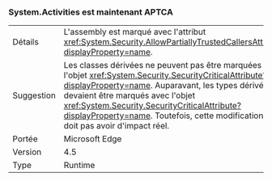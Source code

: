 ### <a name="systemactivities-is-now-aptca"></a>System.Activities est maintenant APTCA

|   |   |
|---|---|
|Détails|L'assembly est marqué avec l'attribut <xref:System.Security.AllowPartiallyTrustedCallersAttribute?displayProperty=name>.|
|Suggestion|Les classes dérivées ne peuvent pas être marquées avec l'objet <xref:System.Security.SecurityCriticalAttribute?displayProperty=name>. Auparavant, les types dérivés devaient être marqués avec l'objet <xref:System.Security.SecurityCriticalAttribute?displayProperty=name>. Toutefois, cette modification ne doit pas avoir d'impact réel.|
|Portée|Microsoft Edge|
|Version|4.5|
|Type|Runtime|

